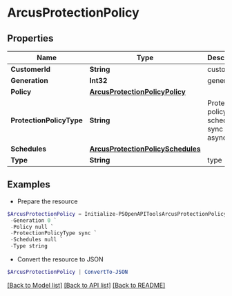 # ArcusProtectionPolicy
## Properties

Name | Type | Description | Notes
------------ | ------------- | ------------- | -------------
**CustomerId** | **String** | customerId | [optional] 
**Generation** | **Int32** | generation | [optional] 
**Policy** | [**ArcusProtectionPolicyPolicy**](ArcusProtectionPolicyPolicy.md) |  | [optional] 
**ProtectionPolicyType** | **String** | Protection policy type: schedule, sync or async | [optional] 
**Schedules** | [**ArcusProtectionPolicySchedules**](ArcusProtectionPolicySchedules.md) |  | [optional] 
**Type** | **String** | type | [optional] 

## Examples

- Prepare the resource
```powershell
$ArcusProtectionPolicy = Initialize-PSOpenAPIToolsArcusProtectionPolicy  -CustomerId string `
 -Generation 0 `
 -Policy null `
 -ProtectionPolicyType sync `
 -Schedules null `
 -Type string
```

- Convert the resource to JSON
```powershell
$ArcusProtectionPolicy | ConvertTo-JSON
```

[[Back to Model list]](../README.md#documentation-for-models) [[Back to API list]](../README.md#documentation-for-api-endpoints) [[Back to README]](../README.md)

